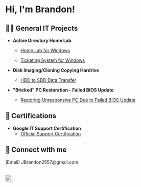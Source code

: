 <h1>Hi, I'm Brandon!</h1>

<h2>👨‍💻 General IT Projects</h2>

- <b>Active Directory Home Lab</b>
  - [Home Lab for Windows](https://github.com/Brajime1124/ActiveDirectDemo)
 
  - [Ticketing System for Windows](https://github.com/Brajime1124/TicketSys) 

- <b>Disk Imaging/Cloning Copying Hardrive</b>
  - [HDD to SDD Data Transfer](https://github.com/Brajime1124/CloningLab)

- <b>"Bricked" PC Restoration - Failed BIOS Update</b>
  - [Restoring Unresponsive PC Due to Failed BIOS Update](https://github.com/Brajime1124/UnrePC)

<h2>🌱 Certifications</h2>

- <b>Google IT Support Certification</b> 
  - [Official Support Certification](https://github.com/Brajime1124/IT-Certif)
  
<h2> 🤳 Connect with me </h2>
(Email) JBrandon2557@gmail.com

<br>[<img align="left" alt="JoshMadakor | LinkedIn" width="22px" src="https://cdn.jsdelivr.net/npm/simple-icons@v3/icons/linkedin.svg" />][linkedin]

[Linkedin]: https://www.linkedin.com/in/brandon-jimenez-819b80196/<br>

<!--
**joshmadakor1/joshmadakor1** is a ✨ _special_ ✨ repository because its `README.md` (this file) appears on your GitHub profile.

Here are some ideas to get you started:

- 🔭 I’m currently working on ... 
- 🌱 I’m currently learning ...
- 👯 I’m looking to collaborate on ...
- 🤔 I’m looking for help with ...
- 💬 Ask me about ...
- 📫 How to reach me: ...
- 😄 Pronouns: ...
- ⚡ Fun fact: ...
-->
